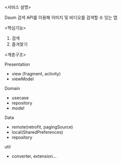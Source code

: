 <서비스 설명>

Daum 검색 API를 이용해 이미지 및 비디오를 검색할 수 있는 앱



<핵심기능>
1. 검색
2. 즐겨찾기



<계층구조>

Presentation
 - view (fragment, activity)
 - viewModel
 
Domain
 - usecase
 - repository
 - model
 
Data
 - remote(retrofit, pagingSource)
 - local(SharedPreferences)
 - repository

util
 - converter, extension...

